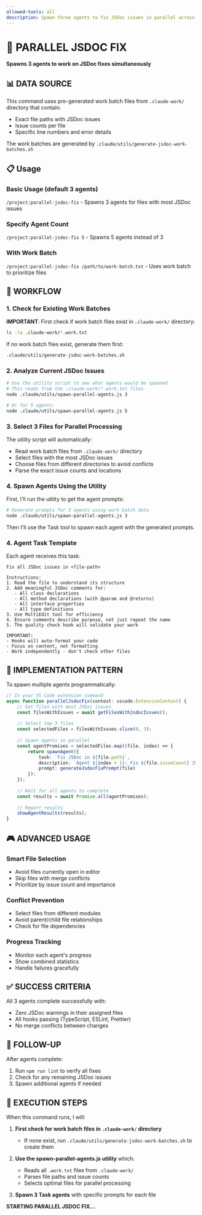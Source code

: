 ```yaml
---
allowed-tools: all
description: Spawn three agents to fix JSDoc issues in parallel across different files
---
```


# 🚀 PARALLEL JSDOC FIX

**Spawns 3 agents to work on JSDoc fixes simultaneously**

## 📊 DATA SOURCE
This command uses pre-generated work batch files from `.claude-work/` directory that contain:
- Exact file paths with JSDoc issues
- Issue counts per file
- Specific line numbers and error details

The work batches are generated by `.claude/utils/generate-jsdoc-work-batches.sh`

## 📋 Usage

### Basic Usage (default 3 agents)
`/project:parallel-jsdoc-fix` - Spawns 3 agents for files with most JSDoc issues

### Specify Agent Count
`/project:parallel-jsdoc-fix 5` - Spawns 5 agents instead of 3

### With Work Batch
`/project:parallel-jsdoc-fix /path/to/work-batch.txt` - Uses work batch to prioritize files

## 🎯 WORKFLOW

### 1. Check for Existing Work Batches
**IMPORTANT**: First check if work batch files exist in `.claude-work/` directory:
```bash
ls -la .claude-work/*.work.txt
```

If no work batch files exist, generate them first:
```bash
.claude/utils/generate-jsdoc-work-batches.sh
```

### 2. Analyze Current JSDoc Issues
```bash
# Use the utility script to see what agents would be spawned
# This reads from the .claude-work/*.work.txt files
node .claude/utils/spawn-parallel-agents.js 3

# Or for 5 agents:
node .claude/utils/spawn-parallel-agents.js 5
```

### 3. Select 3 Files for Parallel Processing
The utility script will automatically:
- Read work batch files from `.claude-work/` directory
- Select files with the most JSDoc issues
- Choose files from different directories to avoid conflicts
- Parse the exact issue counts and locations

### 4. Spawn Agents Using the Utility

First, I'll run the utility to get the agent prompts:
```bash
# Generate prompts for 3 agents using work batch data
node .claude/utils/spawn-parallel-agents.js 3
```

Then I'll use the Task tool to spawn each agent with the generated prompts.

### 4. Agent Task Template

Each agent receives this task:
```
Fix all JSDoc issues in <file-path>

Instructions:
1. Read the file to understand its structure
2. Add meaningful JSDoc comments for:
   - All class declarations
   - All method declarations (with @param and @returns)
   - All interface properties
   - All type definitions
3. Use MultiEdit tool for efficiency
4. Ensure comments describe purpose, not just repeat the name
5. The quality check hook will validate your work

IMPORTANT: 
- Hooks will auto-format your code
- Focus on content, not formatting
- Work independently - don't check other files
```

## 🔧 IMPLEMENTATION PATTERN

To spawn multiple agents programmatically:

```typescript
// In your VS Code extension command
async function parallelJsdocFix(context: vscode.ExtensionContext) {
    // Get files with most JSDoc issues
    const filesWithIssues = await getFilesWithJsdocIssues();
    
    // Select top 3 files
    const selectedFiles = filesWithIssues.slice(0, 3);
    
    // Spawn agents in parallel
    const agentPromises = selectedFiles.map((file, index) => {
        return spawnAgent({
            task: `Fix JSDoc in ${file.path}`,
            description: `Agent ${index + 1}: Fix ${file.issueCount} JSDoc issues`,
            prompt: generateJsdocFixPrompt(file)
        });
    });
    
    // Wait for all agents to complete
    const results = await Promise.all(agentPromises);
    
    // Report results
    showAgentResults(results);
}
```

## 🎮 ADVANCED USAGE

### Smart File Selection
- Avoid files currently open in editor
- Skip files with merge conflicts
- Prioritize by issue count and importance

### Conflict Prevention
- Select files from different modules
- Avoid parent/child file relationships
- Check for file dependencies

### Progress Tracking
- Monitor each agent's progress
- Show combined statistics
- Handle failures gracefully

## ✅ SUCCESS CRITERIA

All 3 agents complete successfully with:
- Zero JSDoc warnings in their assigned files
- All hooks passing (TypeScript, ESLint, Prettier)
- No merge conflicts between changes

## 🔄 FOLLOW-UP

After agents complete:
1. Run `npm run lint` to verify all fixes
2. Check for any remaining JSDoc issues
3. Spawn additional agents if needed

## 🚀 EXECUTION STEPS

When this command runs, I will:

1. **First check for work batch files in `.claude-work/` directory**
   - If none exist, run `.claude/utils/generate-jsdoc-work-batches.sh` to create them
   
2. **Use the spawn-parallel-agents.js utility** which:
   - Reads all `.work.txt` files from `.claude-work/`
   - Parses file paths and issue counts
   - Selects optimal files for parallel processing
   
3. **Spawn 3 Task agents** with specific prompts for each file

**STARTING PARALLEL JSDOC FIX...**